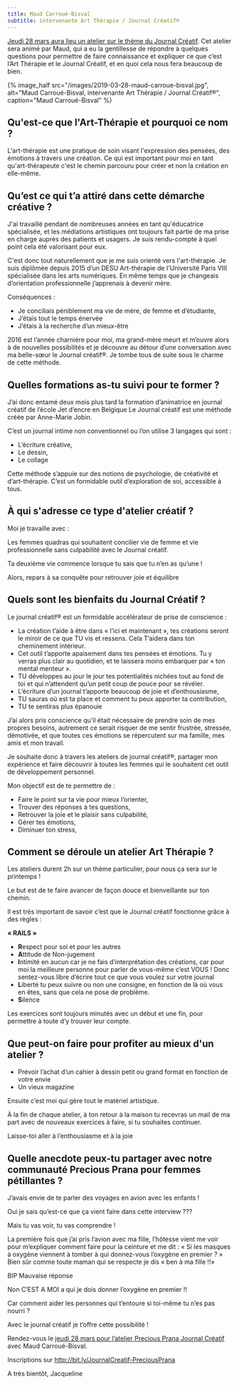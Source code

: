 ```yaml
---
title: Maud Carroué-Bisval
subtitle: intervenante Art Thérapie / Journal Créatif®
---
```


[Jeudi 28 mars aura lieu un atelier sur le thème du Journal Créatif](/evenements/2019/03/28/atelier-journal-creatif/). Cet atelier sera animé par Maud, qui a eu la gentillesse de répondre à quelques questions pour permettre de faire connaissance et expliquer ce que c’est l’Art Thérapie et le Journal Créatif, et en quoi cela nous fera beaucoup de bien.

{% image_half src="/images/2019-03-28-maud-carroue-bisval.jpg", alt="Maud Carroué-Bisval, intervenante Art Thérapie / Journal Créatif®", caption="Maud Carroué-Bisval" %}

## Qu'est-ce que l'Art-Thérapie et pourquoi ce nom ?

L'art-thérapie est une pratique de soin visant l'expression des pensées, des émotions à travers une création. Ce qui est important pour moi en tant qu'art-thérapeute c'est le chemin parcouru pour créer et non la création en elle-même.

## Qu’est ce qui t’a attiré dans cette démarche créative ?

J'ai travaillé pendant de nombreuses années en tant qu'éducatrice spécialisée, et les médiations artistiques ont toujours fait partie de ma prise en charge auprès des patients et usagers. Je suis rendu-compte à quel point cela été valorisant pour eux.

C'est donc tout naturellement que je me suis orienté vers l'art-thérapie.
Je suis diplômée depuis 2015 d’un DESU Art-thérapie de l'Université Paris VIII spécialisée dans les arts numériques. En même temps que je changeais d’orientation professionnelle j’apprenais à devenir mère.

Conséquences :

- Je conciliais péniblement ma vie de mère, de femme et d’étudiante,
- J’étais tout le temps énervée
- J’étais à la recherche d’un mieux-être

2016 est l’année charnière pour moi, ma grand-mère meurt et m’ouvre alors à de nouvelles possibilités et je découvre au détour d’une conversation avec ma belle-sœur le Journal créatif®. Je tombe tous de suite sous le charme de cette méthode.

## Quelles formations as-tu suivi pour te former ?

J’ai donc entamé deux mois plus tard la formation d’animatrice en journal créatif de l’école Jet d’encre en Belgique
Le Journal créatif est une méthode créée par Anne-Marie Jobin.

C’est un journal intime non conventionnel ou l’on utilise 3 langages qui sont :

- L’écriture créative,
- Le dessin,
- Le collage

Cette méthode s’appuie sur des notions de psychologie, de créativité et d’art-thérapie. C’est un formidable outil d’exploration de soi, accessible à tous.

## À qui s'adresse ce type d'atelier créatif ?

Moi je travaille avec :

Les femmes quadras qui souhaitent concilier vie de femme et vie professionnelle sans culpabilité avec le Journal créatif.

Ta deuxième vie commence lorsque tu sais que tu n’en as qu’une !

Alors, repars à sa conquête pour retrouver joie et équilibre

## Quels sont les bienfaits du Journal Créatif ?

Le journal créatif® est un formidable accélérateur de prise de conscience :

- La création t’aide à être dans « l’ici et maintenant », tes créations seront le miroir de ce que TU vis et ressens. Cela T’aidera dans ton cheminement intérieur.
- Cet outil t’apporte apaisement dans tes pensées et émotions. Tu y verras plus clair au quotidien, et te laissera moins embarquer par « ton mental menteur ».
- TU développes au jour le jour tes potentialités nichées tout au fond de toi et qui n’attendent qu’un petit coup de pouce pour se révéler.
- L’écriture d’un journal t’apporte beaucoup de joie et d’enthousiasme,
- TU sauras où est ta place et comment tu peux apporter ta contribution,
- TU te sentiras plus épanouie

J’ai alors pris conscience qu’il était nécessaire de prendre soin de mes propres besoins, autrement ce serait risquer de me sentir frustrée, stressée, démotivée, et que toutes ces émotions se répercutent sur ma famille, mes amis et mon travail.

Je souhaite donc à travers les ateliers de journal créatif®, partager mon expérience et faire découvrir à toutes les femmes qui le souhaitent cet outil de développement personnel.

Mon objectif est de te permettre de :

- Faire le point sur ta vie pour mieux l’orienter,
- Trouver des réponses à tes questions,
- Retrouver la joie et le plaisir sans culpabilité,
- Gérer tes émotions,
- Diminuer ton stress,

## Comment se déroule un atelier Art Thérapie ?

Les ateliers durent 2h sur un thème particulier, pour nous ça sera sur le printemps !

Le but est de te faire avancer de façon douce et bienveillante sur ton chemin.

Il est très important de savoir c’est que le Journal créatif fonctionne grâce à des règles :

**« RAILS »**

- **R**espect pour soi et pour les autres
- **A**ttitude de Non-jugement
- **I**ntimité en aucun car je ne fais d’interprétation des créations, car pour moi la meilleure personne pour parler de vous-même c’est VOUS ! Donc sentez-vous libre d’écrire tout ce que vous voulez sur votre journal
- **L**iberté tu peux suivre ou non une consigne, en fonction de là où vous en êtes, sans que cela ne pose de problème.
- **S**ilence

Les exercices sont toujours minutés avec un début et une fin, pour permettre à toute d’y trouver leur compte.

## Que peut-on faire pour profiter au mieux d'un atelier ?

- Prévoir l’achat d’un cahier à dessin petit ou grand format en fonction de votre envie
- Un vieux magazine

Ensuite c’est moi qui gère tout le matériel artistique.

À la fin de chaque atelier, à ton retour à la maison tu recevras un mail de ma part avec de nouveaux exercices à faire, si tu souhaites continuer.

Laisse-toi aller à l’enthousiasme et à la joie

## Quelle anecdote peux-tu partager avec notre communauté Precious Prana pour femmes pétillantes ?

J’avais envie de te parler des voyages en avion avec les enfants !

Oui je sais qu’est-ce que ça vient faire dans cette interview ???

Mais tu vas voir, tu vas comprendre !

La première fois que j’ai pris l’avion avec ma fille, l’hôtesse vient me voir pour m’expliquer comment faire pour la ceinture et me dit :
« Si les masques à oxygène viennent à tomber à qui donnez-vous l’oxygène en premier ? »
Bien sûr comme toute maman qui se respecte je dis « ben à ma fille !!»

BIP Mauvaise réponse

Non C’EST A MOI a qui je dois donner l’oxygène en premier !!

Car comment aider les personnes qui t’entoure si toi-même tu n’es pas nourri ?

Avec le journal créatif je t’offre cette possibilité !

Rendez-vous le [jeudi 28 mars pour l’atelier Precious Prana Journal Créatif](/evenements/2019/03/28/atelier-journal-creatif/) avec Maud Carroué-Bisval.

Inscriptions sur <http://bit.ly/JournalCreatif-PreciousPrana>

A très bientôt,
Jacqueline
